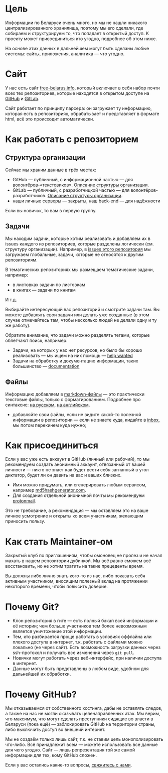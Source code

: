 # Цель

Информации по Беларуси очень много, но мы не нашли никакого централизированного хранилища, поэтому мы его сделали, где собираем и структурируем то, что попадает в открытый доступ. К проекту может присоединиться кто угодно, подробнее об этом ниже.

На основе этих данных в дальнейшем могут быть сделаны любые системы: сайты, приложения, аналитика — что угодно.


# Сайт

У нас есть сайт [free-belarus.info](https://free-belarus.info/), который включает в себя набор почти всех тех репозиториев, которые находятся в открытом доступе на [GitHub](https://github.com/free-belarus) и [GitLab](https://gitlab.com/free-belarus).

Сайт работает по принципу парсера: он загружает ту информацию, которая есть в репозиториях, обрабатывает и представляет в формате html, всё это происходит автоматически.


# Как работать с репозиторием

## Структура организации

Сейчас мы храним данные в трёх местах:

- GitHub — публичный, с информационной частью — для волонтёров-«текстовиков». [Описание структуры организации](./github-structure.md).
- GitLab — публичный, с разработчицкой частью — для волонтёров-разработчиков. [Описание структуры организации](./gitlab-structure.md).
- наши личные серверы — закрыты, наш back-end — для надёжности

Если вы новичок, то вам в первую группу.


## Задачи

Мы находим задачи, которые хотим реализовать и добавляем их в issues каждого из репозиториев, которые разделены логически (см. структуру организации). Например, в [issues этого репозитория](https://github.com/free-belarus/contribute/issues) мы загружаем глобальные, задачи, которые не относятся к другим репозиториям.

В тематических репозиториях мы размещаем тематические задачи, например: 

- в листовках задачи по листовкам
- в книгах — задачи по книгам

И т.д. 

Выбирайте интересующий вас репозиторий и смотрите задачи там. Вы можете добавлять свои задачи или делать уже созданные (в этом случае отмечайтесь там, чтобы несколько людей не делали одну и ту же работу). 

Обратите внимание, что задачи можно разделять тегами, которые облегчают поиск, например:

- Задачи, на которых у нас нет ресурсов, но было бы хорошо реализовать — мы ищем на них помощь — [help wanted](https://github.com/free-belarus/info/issues?q=is%3Aissue+is%3Aopen+label%3A%22help+wanted%22)
- Задачи на обработку и документацию информации, таких большинство — [documentation](https://github.com/free-belarus/info/issues?q=is%3Aissue+is%3Aopen+label%3Adocumentation)


## Файлы

Информацию добавляем в [markdown-файлы](https://ru.wikipedia.org/wiki/Markdown) — это практически текстовые файлы, только с форматированием. Подробнее про синтаксис: [на русском](https://guides.hexlet.io/markdown/), [на английском](https://guides.github.com/features/mastering-markdown/).

- добавляйте свои файлы, если не видите какой-то полезной информации в репозитории — если не знаете куда, кидайте в [inbox](https://github.com/free-belarus/info/tree/master/inbox), мы потом перекинем куда нужно;


# Как присоединиться

Если у вас уже есть аккаунт в GitHub (личный или рабочий), то мы рекомендуем создать анонимный аккаунт, отвязанный от вашей личности — никто не знает как будет вести себя загнанный в угол диктатор, будет ли он давить на вас и ваших близких. 

- Имя можно придумать, или сгенерировать любым сервисом, например [md5hashgenerator.com](https://www.md5hashgenerator.com/).
- Для создания отдельной анонимной почты мы рекомендуем [protonmail](https://mail.protonmail.com/create/new).

Это не требование, а рекомендация — мы оставляем это на ваше личное усмотрение и открыты ко всем участникам, желающим приносить пользу.


# Как стать Maintainer-ом

Закрытый клуб по приглашениям, чтобы омоновец не пролез и не начал махать в нашем репозитории дубинкой. Мы всё равно сможем всё восстановить, но не хотим тратить на такие прецеденты время.

Вы должны либо лично знать кого-то из нас, либо показать себя активным участником, вносящим полезный вклад на протяжении некоторого времени, чтобы повысить доверие.


# Почему Git?

- Клон репозитория в гите — есть полный бэкап всей информации и её истории; чем больше участников тем более невозможным является уничтожение этой информации.
- Тем, кто разбирается проще работать в условиях оффлайна или плохого доступа в интернет, т.к. работать с файлами можно локально (не через сайт). Есть возможность загрузки данных через ssh-протокол и получать все изменения через `git pull`.
- Новички могут работать через веб-интерфейс, при наличии доступа в интернет.
- Данные могут быть представлены в любом виде, удобном для дальнейшей их обработки.


# Почему GitHub?

Мы отказываемся от собственного хостинга, дабы не оставлять следов, а также на нас не могли оказывать целенаправленных атак. Мы верим, что максимум, что могут сделать преступники сидящие во власти в Беларуси (пока ещё) — заблокировать GitHub на территории страны, либо выключить доступ во внешний интернет.

Мы не создаём только лишь сайт, т.к. не ставим цель монополизировать что-либо. Всё принадлежит всем — можете использовать все данные для чего угодно. Сайт — лишь репрезентация той же самой информации для тех, кому GitHub сложен.

Если у вас остались какие-то вопросы, [свяжитесь с нами](./feedback.md).
